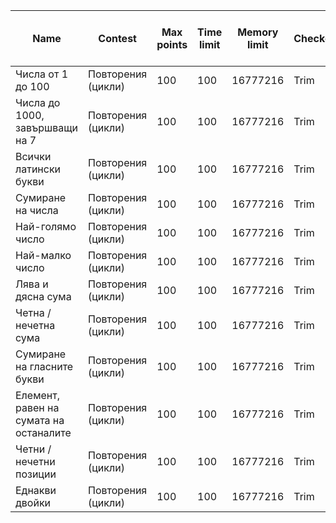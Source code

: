 |Name|Contest|Max points|Time limit|Memory limit|Checker|Order|Source code size limit |
|----|-------|----------|----------|------------|-------|-----|----------------------|
|Числа от 1 до 100|Повторения (цикли)|100|100|16777216|Trim|0|16384 |
|Числа до 1000, завършващи на 7|Повторения (цикли)|100|100|16777216|Trim|1|16384 |
|Всички латински букви|Повторения (цикли)|100|100|16777216|Trim|2|16384 |
|Сумиране на числа|Повторения (цикли)|100|100|16777216|Trim|3|16384 |
|Най-голямо число|Повторения (цикли)|100|100|16777216|Trim|4|16384 |
|Най-малко число|Повторения (цикли)|100|100|16777216|Trim|5|16384 |
|Лява и дясна сума|Повторения (цикли)|100|100|16777216|Trim|6|16384 |
|Четна / нечетна сума|Повторения (цикли)|100|100|16777216|Trim|7|16384 |
|Сумиране на гласните букви|Повторения (цикли)|100|100|16777216|Trim|8|16384 |
|Елемент, равен на сумата на останалите|Повторения (цикли)|100|100|16777216|Trim|9|16384 |
|Четни / нечетни позиции|Повторения (цикли)|100|100|16777216|Trim|10|16384 |
|Еднакви двойки|Повторения (цикли)|100|100|16777216|Trim|11|16384 | 
